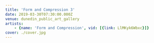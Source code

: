 ```yaml
---
title: 'Form and Compression 3'
date: 2019-03-30T07:30:00.000Z
venue: dunedin_public_art_gallery
artists:
    - {name: 'Form and Compression', vid: [{link: LlMKyk6Wbxc}]}
cover: ./cover.jpg
---
```

